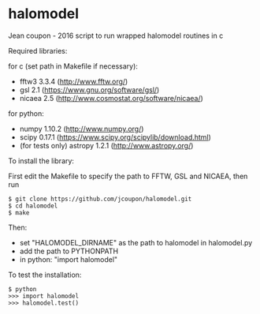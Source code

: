 # halomodel

Jean coupon - 2016
script to run wrapped halomodel routines in c

Required libraries:

for c (set path in Makefile if necessary):
- fftw3 3.3.4 (http://www.fftw.org/)
- gsl 2.1 (https://www.gnu.org/software/gsl/)
- nicaea 2.5 (http://www.cosmostat.org/software/nicaea/)

for python:
- numpy 1.10.2 (http://www.numpy.org/)
- scipy 0.17.1 (https://www.scipy.org/scipylib/download.html)
- (for tests only) astropy 1.2.1 (http://www.astropy.org/)

To install the library:

First edit the Makefile to specify the path to FFTW, GSL and NICAEA, then run
```
$ git clone https://github.com/jcoupon/halomodel.git
$ cd halomodel
$ make
```

Then:
- set "HALOMODEL_DIRNAME" as the path to halomodel in halomodel.py
- add the path to PYTHONPATH
- in python: "import halomodel"

To test the installation:
```
$ python
>>> import halomodel
>>> halomodel.test()
```
